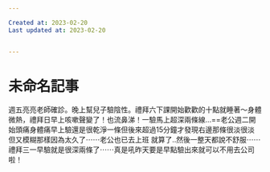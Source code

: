 ```yaml
---

Created at: 2023-02-20
Last updated at: 2023-02-20


---
```


# 未命名記事


週五亮亮老師確診。晚上幫兒子驗陰性。禮拜六下課開始歡歡的十點就睡著～身體微熱，禮拜日早上咳嗽聲變了！也流鼻涕！一驗馬上超深兩條線…==老公週二開始頭痛身體痛早上驗還是很乾淨一條但後來超過15分鐘才發現右邊那條很淡很淡 但又模糊那樣因為太久了⋯⋯老公也已去上班 就算了..然後一整天都說不舒服⋯⋯禮拜三一早驗就是很深兩條了⋯⋯真是吼昨天要是早點驗出來就可以不用去公司啦！

